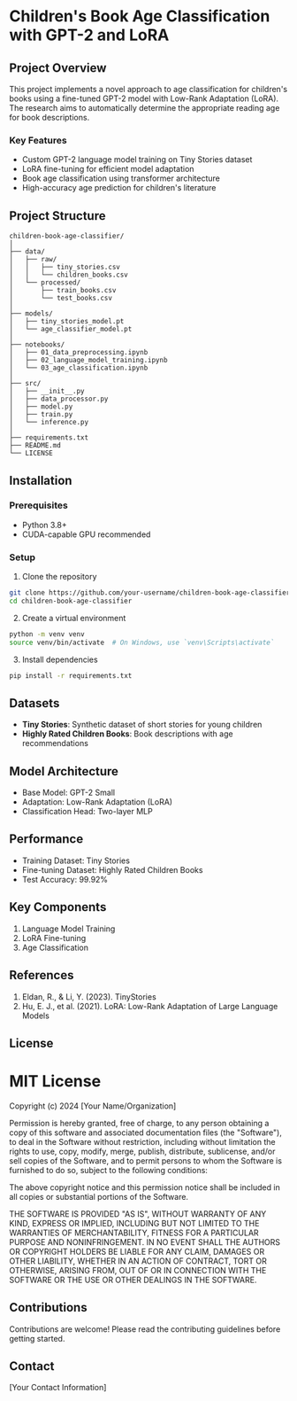# Children's Book Age Classification with GPT-2 and LoRA

## Project Overview
This project implements a novel approach to age classification for children's books using a fine-tuned GPT-2 model with Low-Rank Adaptation (LoRA). The research aims to automatically determine the appropriate reading age for book descriptions.

### Key Features
- Custom GPT-2 language model training on Tiny Stories dataset
- LoRA fine-tuning for efficient model adaptation
- Book age classification using transformer architecture
- High-accuracy age prediction for children's literature

## Project Structure
```
children-book-age-classifier/
│
├── data/
│   ├── raw/
│   │   ├── tiny_stories.csv
│   │   └── children_books.csv
│   └── processed/
│       ├── train_books.csv
│       └── test_books.csv
│
├── models/
│   ├── tiny_stories_model.pt
│   └── age_classifier_model.pt
│
├── notebooks/
│   ├── 01_data_preprocessing.ipynb
│   ├── 02_language_model_training.ipynb
│   └── 03_age_classification.ipynb
│
├── src/
│   ├── __init__.py
│   ├── data_processor.py
│   ├── model.py
│   ├── train.py
│   └── inference.py
│
├── requirements.txt
├── README.md
└── LICENSE
```

## Installation

### Prerequisites
- Python 3.8+
- CUDA-capable GPU recommended

### Setup
1. Clone the repository
```bash
git clone https://github.com/your-username/children-book-age-classifier.git
cd children-book-age-classifier
```

2. Create a virtual environment
```bash
python -m venv venv
source venv/bin/activate  # On Windows, use `venv\Scripts\activate`
```

3. Install dependencies
```bash
pip install -r requirements.txt
```

## Datasets
- **Tiny Stories**: Synthetic dataset of short stories for young children
- **Highly Rated Children Books**: Book descriptions with age recommendations

## Model Architecture
- Base Model: GPT-2 Small
- Adaptation: Low-Rank Adaptation (LoRA)
- Classification Head: Two-layer MLP

## Performance
- Training Dataset: Tiny Stories
- Fine-tuning Dataset: Highly Rated Children Books
- Test Accuracy: 99.92%

## Key Components
1. Language Model Training
2. LoRA Fine-tuning
3. Age Classification

## References
1. Eldan, R., & Li, Y. (2023). TinyStories
2. Hu, E. J., et al. (2021). LoRA: Low-Rank Adaptation of Large Language Models

## License
# MIT License

Copyright (c) 2024 [Your Name/Organization]

Permission is hereby granted, free of charge, to any person obtaining a copy
of this software and associated documentation files (the "Software"), to deal
in the Software without restriction, including without limitation the rights
to use, copy, modify, merge, publish, distribute, sublicense, and/or sell
copies of the Software, and to permit persons to whom the Software is
furnished to do so, subject to the following conditions:

The above copyright notice and this permission notice shall be included in all
copies or substantial portions of the Software.

THE SOFTWARE IS PROVIDED "AS IS", WITHOUT WARRANTY OF ANY KIND, EXPRESS OR
IMPLIED, INCLUDING BUT NOT LIMITED TO THE WARRANTIES OF MERCHANTABILITY,
FITNESS FOR A PARTICULAR PURPOSE AND NONINFRINGEMENT. IN NO EVENT SHALL THE
AUTHORS OR COPYRIGHT HOLDERS BE LIABLE FOR ANY CLAIM, DAMAGES OR OTHER
LIABILITY, WHETHER IN AN ACTION OF CONTRACT, TORT OR OTHERWISE, ARISING FROM,
OUT OF OR IN CONNECTION WITH THE SOFTWARE OR THE USE OR OTHER DEALINGS IN THE
SOFTWARE.

## Contributions
Contributions are welcome! Please read the contributing guidelines before getting started.

## Contact
[Your Contact Information]
```
